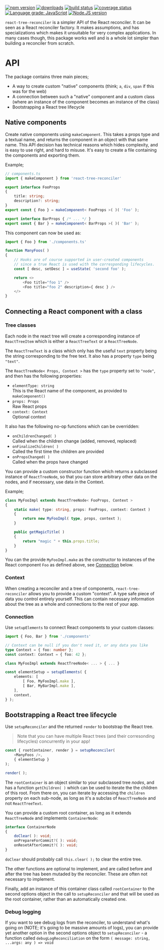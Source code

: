 [![npm version][npm-image]][npm-url]
[![downloads][downloads-image]][npm-url]
[![build status][build-image]][build-url]
[![coverage status][coverage-image]][coverage-url]
[![Language grade: JavaScript][lgtm-image]][lgtm-url]
[![Node.JS version][node-version]][node-url]


`react-tree-reconciler` is a simpler API of the React reconciler. It can be seen as a React reconciler factory. It makes assumptions, and has specializations which makes it unsuitable for very complex applications. In many cases though, this package works well and is a whole lot simpler than building a reconciler from scratch.


# API

The package contains three main pieces;

 * A way to create custom "native" components (think; `a`, `div`, `span` if this was for the web)
 * A connection between such a "native" component and a custom class (where an instance of the component becomes an instance of the class)
 * Bootstrapping a React tree lifecycle


## Native components

Create native components using `makeComponent`. This takes a props type and a textual name, and returns the component in an object with that same name. This API decision has technical reasons which hides complexity, and is easy to use right, and hard to misuse. It's easy to create a file containing the components and exporting them.

Example;

```ts
// components.ts
import { makeComponent } from 'react-tree-reconciler'

export interface FooProps
{
    title: string;
    description?: string;
}
export const { Foo } = makeComponent< FooProps >( )( 'Foo' );

export interface BarProps { /* ... */ }
export const { Bar } = makeComponent< BarProps >( )( 'Bar' );
```

This component can now be used as:

```ts
import { Foo } from './components.ts'

function ManyFoos( )
{
    // Hooks are of course supported in user-created components
    // since a true React is used with the corresponding lifecycles.
    const [ desc, setDesc ] = useState( 'second foo' );

    return <>
        <Foo title="foo 1" />
        <Foo title="foo 2" description={ desc } />
    </>
}
```


## Connecting a React component with a class


### Tree classes

Each node in the react tree will create a corresponding instance of `ReactTreeItem` which is either a `ReactTreeText` or a `ReactTreeNode`.

The `ReactTreeText` is a class which only has the useful `text` property being the string corresponding to the free text. It also has a property `type` being `"text"`.

The `ReactTreeNode< Props, Context >` has the `type` property set to `"node"`, and then has the following properties:

 * `elementType: string`<br/>This is the React name of the component, as provided to `makeComponent()`
 * `props: Props`<br/>Raw React props
 * `context: Context`<br/>Optional context

It also has the following no-op functions which can be overridden:

 * `onChildrenChanged( )`<br/>Called when the children change (added, removed, replaced)
 * `onFinalizeChildren( )`<br/>Called the first time the children are provided
 * `onPropsChanged( )`<br/>Called when the props have changed

You can provide a custom constructor function which returns a subclassed instance of `ReactTreeNode`, so that you can store arbitrary other data on the nodes, and if necessary, use data in the Context.

Example;

```ts
class MyFooImpl extends ReactTreeNode< FooProps, Context >
{
	static make( type: string, props: FooProps, context: Context )
	{
		return new MyFooImpl( type, props, context );
	}

	public getMagicTitle( )
	{
		return "magic " + this.props.title;
	}
}
```

You can the provide `MyFooImpl.make` as the constructor to instances of the React component `Foo` as defined above, see [Connection](#connection) below.


### Context

When creating a reconciler and a tree of components, `react-tree-reconciler` allows you to provide a custom "context". A type safe piece of data you control entirely yourself. This can contain necessary information about the tree as a whole and connections to the rest of your app.


### Connection

Use `setupElements` to connect React components to your custom classes:

```ts
import { Foo, Bar } from './components'

// Context can be null if you don't need it, or any data you like
type Context = { foo: number };
const context: Context = { foo: 42 };

class MyFooImpl extends ReactTreeNode< ... > { ... }

const elementSetup = setupElements( {
    elements: [
        [ Foo, MyFooImpl.make ],
        [ Bar, MyBarImpl.make ],
    ],
    context,
} );
```


## Bootstrapping a React tree lifecycle

Use `setupReconciler` and the returned `render` to bootstrap the React tree.

> Note that you can have multiple React trees (and their corresonding lifecycles) concurrently in your app!

```ts
const { rootContainer, render } = setupReconciler(
    <ManyFoos />,
    { elementSetup }
);

render( );
```

The `rootContainer` is an object similar to your subclassed tree _nodes_, and has a function `getChildren( )` which can be used to iterate the the children of this root. From there on, you can iterate by accessing the `children` property on each sub-node, as long as it's a subclas of `ReactTreeNode` and not `ReactTreeText`.

You can provide a custom root container, as long as it extends `ReactTreeNode` and implements `ContainerNode`:

```ts
interface ContainerNode
{
    doClear( ): void;
    onPrepareForCommit?( ): void;
    onResetAfterCommit?( ): void;
}
```

`doClear` should probably call `this.clear( );` to clear the entire tree.

The other functions are optional to implement, and are called before and after the tree has been mutaded by the reconciler. These are often not necessary to implement.

Finally, add an instance of this container class called `rootContainer` to the second options object in the call to `setupReconciler` and that will be used as the root container, rather than an automatically created one.


### Debug logging

If you want to see debug logs from the reconciler, to understand what's going on (NOTE; it's going to be massive amounts of logs), you can provide yet another option in the second options object to `setupReconciler` - a function called `debugLogReconciliation` on the form `( message: string, ...args: any ) => void`



[npm-image]: https://img.shields.io/npm/v/react-tree-reconciler.svg
[npm-url]: https://npmjs.org/package/react-tree-reconciler
[downloads-image]: https://img.shields.io/npm/dm/react-tree-reconciler.svg
[build-image]: https://img.shields.io/github/workflow/status/grantila/react-tree-reconciler/Master.svg
[build-url]: https://github.com/grantila/react-tree-reconciler/actions?query=workflow%3AMaster
[coverage-image]: https://coveralls.io/repos/github/grantila/react-tree-reconciler/badge.svg?branch=master
[coverage-url]: https://coveralls.io/github/grantila/react-tree-reconciler?branch=master
[lgtm-image]: https://img.shields.io/lgtm/grade/javascript/g/grantila/react-tree-reconciler.svg?logo=lgtm&logoWidth=18
[lgtm-url]: https://lgtm.com/projects/g/grantila/react-tree-reconciler/context:javascript
[node-version]: https://img.shields.io/node/v/react-tree-reconciler
[node-url]: https://nodejs.org/en/
